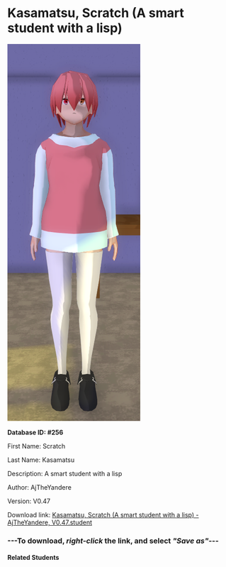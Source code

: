 # Kasamatsu, Scratch (A smart student with a lisp)

<img src="Files/Kasamatsu, Scratch (A smart student with a lisp).png" title="Kasamatsu, Scratch (A smart student with a lisp) - AjTheYandere, V0.47">

**Database ID: #256**

First Name: Scratch

Last Name: Kasamatsu

Description: A smart student with a lisp

Author: AjTheYandere

Version: V0.47

Download link: <a href="https://raw.githubusercontent.com/Arbiter1223/Daigaku-Gurashi-Custom-Students/master/Students/Files/Kasamatsu%2C%20Scratch%20(A%20smart%20student%20with%20a%20lisp)%20-%20AjTheYandere%2C%20V0.47.student">Kasamatsu, Scratch (A smart student with a lisp) - AjTheYandere, V0.47.student</a>

### ---**To download, _right-click_ the link, and select _"Save as"_**---

#### Related Students

